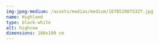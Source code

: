 ```yaml
---
img-jpeg-medium: /assets/medias/medium/1678528075327.jpg
name: Highland
type: black-white
alt: highcow
dimensions: 100x100 cm
---
```

